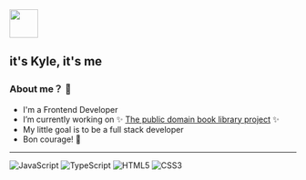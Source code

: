 <img src="https://raw.githubusercontent.com/qukaiyuan/qukaiyuan/master/me.gif" width="50">

## it's Kyle, it's me

### About me？ :eyes:
- I'm a Frontend Developer
- I’m currently working on ✨ [The public domain book library project](https://github.com/qukaiyuan/TPDBLP) ✨
- My little goal is to be a full stack developer
- Bon courage! 🥂


---
![JavaScript](https://img.shields.io/badge/-JavaScript-black?style=flat&logo=javascript) 
![TypeScript](https://img.shields.io/badge/-TypeScript-007ACC?style=flat&logo=typescript)
![HTML5](https://img.shields.io/badge/-HTML5-E34F26?style=flat&logo=html5&logoColor=white)
![CSS3](https://img.shields.io/badge/-CSS3-1572B6?style=flat&logo=css3)
